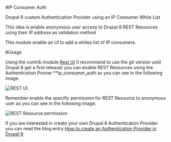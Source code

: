 #IP Consumer Auth

Drupal 8 custom Authentication Provider using an IP Consumer While List

This idea is enable anonymous user access to Drupal 8 REST Resources using their IP address as validation method

This module enable an UI to add a whiles list of IP consumers.

#Usage

Using the contrib module <a href="https://www.drupal.org/project/restui/git-instructions" target="_blank">Rest UI</a> (I recommend to use the git version until Drupal 8 get a first release) you can enable REST Resources using the Authentication Provier **ip_consumer_auth as you can see in the following image.

![REST UI](https://github.com/enzolutions/ip_consumer_auth/blob/master/images/custom_authentication_provider.png "REST UI")

Remember enable the specific permission for REST Resource to anonymous user as you can see in the following image.

![REST Resource permission](https://github.com/enzolutions/ip_consumer_auth/blob/master/images/rest_anonymous_permission.png "REST Resource permission")

If you are interested in create your own Drupal 8 Authentication Provider you can read the blog entry [How to create an Authentication Provider in Drupal 8](http://enzolutions.com/articles/2014/12/28/how-to-create-an-authentication-provider-in-drupal-8)
